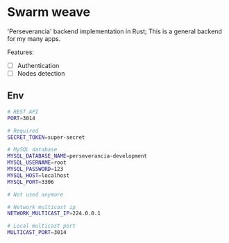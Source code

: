 # Swarm weave

'Perseverancia' backend implementation in Rust; This is a general backend for my many apps.

Features:
- [ ] Authentication
- [ ] Nodes detection

<!--
Original goal:
Attempt to build a distributed computing / systems in rust.
-->

## Env

```bash
# REST API
PORT=3014

# Required
SECRET_TOKEN=super-secret

# MySQL database
MYSQL_DATABASE_NAME=perseverancia-development
MYSQL_USERNAME=root
MYSQL_PASSWORD=123
MYSQL_HOST=localhost
MYSQL_PORT=3306

# Not used anymore

# Network multicast ip
NETWORK_MULTICAST_IP=224.0.0.1

# Local multicast port
MULTICAST_PORT=3014
```
